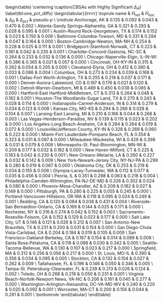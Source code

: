 \begin{table}
\centering
\caption{CBSAs with Highly Significant $\Delta_{\tilde{H}}$}
\label{tbl:one_pct_diffs}
\begin{tabular}{lrrrrr}
\toprule
                                        name &  $\tilde{H}_{net}$ &  $\tilde{H}_{euc}$ &  $\Delta_{\tilde{H}}$ &  $\Delta_{pct}$ &  pseudo-$p$ \\
\midrule
                               Anchorage, AK &              0.135 &              0.092 &                 0.043 &           0.470 &       0.002 \\
        Atlanta-Sandy Springs-Alpharetta, GA &              0.321 &              0.293 &                 0.028 &           0.095 &       0.001 \\
            Austin-Round Rock-Georgetown, TX &              0.174 &              0.152 &                 0.023 &           0.150 &       0.006 \\
               Baltimore-Columbia-Towson, MD &              0.331 &              0.284 &                 0.047 &           0.164 &       0.000 \\
              Boston-Cambridge-Newton, MA-NH &              0.254 &              0.228 &                 0.025 &           0.111 &       0.001 \\
             Bridgeport-Stamford-Norwalk, CT &              0.223 &              0.181 &                 0.042 &           0.235 &       0.001 \\
           Charlotte-Concord-Gastonia, NC-SC &              0.264 &              0.233 &                 0.032 &           0.136 &       0.000 \\
          Chicago-Naperville-Elgin, IL-IN-WI &              0.386 &              0.365 &                 0.021 &           0.057 &       0.000 \\
                        Cincinnati, OH-KY-IN &              0.315 &              0.262 &                 0.054 &           0.205 &       0.000 \\
                        Cleveland-Elyria, OH &              0.412 &              0.380 &                 0.033 &           0.086 &       0.004 \\
                                Columbus, OH &              0.273 &              0.234 &                 0.039 &           0.168 &       0.001 \\
             Dallas-Fort Worth-Arlington, TX &              0.255 &              0.218 &                 0.037 &           0.171 &       0.000 \\
                  Denver-Aurora-Lakewood, CO &              0.197 &              0.176 &                 0.021 &           0.120 &       0.002 \\
                 Detroit-Warren-Dearborn, MI &              0.489 &              0.450 &                 0.038 &           0.085 &       0.000 \\
       Hartford-East Hartford-Middletown, CT &              0.313 &              0.264 &                 0.048 &           0.182 &       0.001 \\
        Houston-The Woodlands-Sugar Land, TX &              0.270 &              0.243 &                 0.028 &           0.114 &       0.000 \\
            Indianapolis-Carmel-Anderson, IN &              0.314 &              0.279 &                 0.034 &           0.123 &       0.008 \\
                          Kansas City, MO-KS &              0.294 &              0.266 &                 0.028 &           0.104 &       0.007 \\
                    Lansing-East Lansing, MI &              0.210 &              0.166 &                 0.044 &           0.268 &       0.003 \\
            Las Vegas-Henderson-Paradise, NV &              0.139 &              0.115 &                 0.023 &           0.202 &       0.000 \\
          Los Angeles-Long Beach-Anaheim, CA &              0.284 &              0.264 &                 0.019 &           0.072 &       0.000 \\
          Louisville/Jefferson County, KY-IN &              0.328 &              0.269 &                 0.060 &           0.222 &       0.000 \\
     Miami-Fort Lauderdale-Pompano Beach, FL &              0.354 &              0.323 &                 0.031 &           0.097 &       0.000 \\
                      Milwaukee-Waukesha, WI &              0.429 &              0.398 &                 0.031 &           0.079 &       0.008 \\
     Minneapolis-St. Paul-Bloomington, MN-WI &              0.209 &              0.177 &                 0.032 &           0.182 &       0.000 \\
                       New Haven-Milford, CT &              0.225 &              0.183 &                 0.042 &           0.230 &       0.001 \\
                    New Orleans-Metairie, LA &              0.260 &              0.227 &                 0.032 &           0.142 &       0.009 \\
       New York-Newark-Jersey City, NY-NJ-PA &              0.299 &              0.280 &                 0.019 &           0.067 &       0.000 \\
                           Oklahoma City, OK &              0.253 &              0.219 &                 0.034 &           0.155 &       0.006 \\
                  Olympia-Lacey-Tumwater, WA &              0.112 &              0.077 &                 0.035 &           0.456 &       0.004 \\
                                  Peoria, IL &              0.351 &              0.288 &                 0.063 &           0.218 &       0.004 \\
 Philadelphia-Camden-Wilmington, PA-NJ-DE-MD &              0.326 &              0.302 &                 0.024 &           0.080 &       0.000 \\
                   Phoenix-Mesa-Chandler, AZ &              0.209 &              0.182 &                 0.027 &           0.149 &       0.000 \\
                              Pittsburgh, PA &              0.280 &              0.225 &                 0.055 &           0.245 &       0.000 \\
         Portland-Vancouver-Hillsboro, OR-WA &              0.118 &              0.095 &                 0.024 &           0.249 &       0.001 \\
                                 Redding, CA &              0.120 &              0.084 &                 0.036 &           0.431 &       0.004 \\
        Riverside-San Bernardino-Ontario, CA &              0.169 &              0.144 &                 0.025 &           0.171 &       0.000 \\
                               Rochester, NY &              0.316 &              0.274 &                 0.042 &           0.152 &       0.003 \\
             Sacramento-Roseville-Folsom, CA &              0.152 &              0.129 &                 0.023 &           0.177 &       0.000 \\
                          Salt Lake City, UT &              0.146 &              0.121 &                 0.026 &           0.212 &       0.007 \\
               San Antonio-New Braunfels, TX &              0.231 &              0.200 &                 0.031 &           0.154 &       0.000 \\
          San Diego-Chula Vista-Carlsbad, CA &              0.204 &              0.184 &                 0.019 &           0.105 &       0.009 \\
          San Francisco-Oakland-Berkeley, CA &              0.167 &              0.154 &                 0.014 &           0.089 &       0.008 \\
                     Santa Rosa-Petaluma, CA &              0.118 &              0.088 &                 0.030 &           0.342 &       0.005 \\
                 Seattle-Tacoma-Bellevue, WA &              0.130 &              0.107 &                 0.023 &           0.217 &       0.000 \\
                             Springfield, MA &              0.312 &              0.256 &                 0.056 &           0.217 &       0.000 \\
                            St. Louis, MO-IL &              0.390 &              0.356 &                 0.034 &           0.095 &       0.005 \\
                                Stockton, CA &              0.132 &              0.104 &                 0.027 &           0.262 &       0.009 \\
                             Tallahassee, FL &              0.196 &              0.146 &                 0.050 &           0.346 &       0.005 \\
         Tampa-St. Petersburg-Clearwater, FL &              0.239 &              0.213 &                 0.026 &           0.124 &       0.002 \\
                                  Toledo, OH &              0.268 &              0.218 &                 0.050 &           0.231 &       0.001 \\
  Virginia Beach-Norfolk-Newport News, VA-NC &              0.206 &              0.161 &                 0.045 &           0.277 &       0.000 \\
Washington-Arlington-Alexandria, DC-VA-MD-WV &              0.240 &              0.220 &                 0.020 &           0.092 &       0.001 \\
                            Worcester, MA-CT &              0.200 &              0.156 &                 0.044 &           0.281 &       0.001 \\
\bottomrule
\end{tabular}
\end{table}
